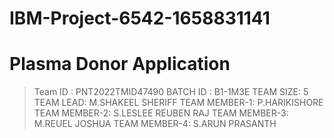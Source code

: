 # IBM-Project-6542-1658831141
# Plasma Donor Application
>Team ID : PNT2022TMID47490
BATCH ID : B1-1M3E
TEAM SIZE: 5
TEAM LEAD: M.SHAKEEL SHERIFF
TEAM MEMBER-1: P.HARIKISHORE
TEAM MEMBER-2: S.LESLEE REUBEN RAJ 
TEAM MEMBER-3: M.REUEL JOSHUA
TEAM MEMBER-4: S.ARUN PRASANTH
